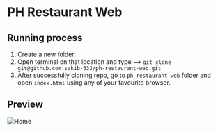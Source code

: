 # PH Restaurant Web

## Running process

1. Create a new folder.
2. Open terminal on that location and type --> `git clone git@github.com:sakib-333/ph-restaurant-web.git`
3. After successfully cloning repo, go to `ph-restaurant-web` folder and open `index.html` using any of your favourite browser.

## Preview

![Home](https://i.imgur.com/PS4fBLB.jpeg)

